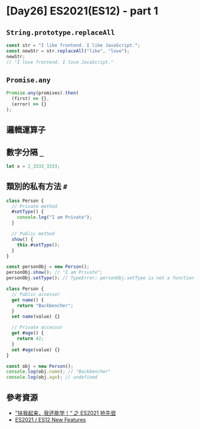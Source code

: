 # [Day26] ES2021(ES12) - part 1

## `String.prototype.replaceAll`

```javascript
const str = "I like frontend. I like JavaScript.";
const newStr = str.replaceAll("like", "love");
newStr;
// "I love frontend. I love JavaScript."
```

## `Promise.any`

```javascript
Promise.any(promises).then(
  (first) => {},
  (error) => {}
);
```

## 邏輯運算子

## 數字分隔 `_`

```javascript
let x = 2_3333_3333;
```

## 類別的私有方法 `#`

```javascript
class Person {
  // Private method
  #setType() {
    console.log("I am Private");
  }

  // Public method
  show() {
    this.#setType();
  }
}

const personObj = new Person();
personObj.show(); // "I am Private";
personObj.setType(); // TypeError: personObj.setType is not a function
```

```javascript
class Person {
  // Public accessor
  get name() {
    return "Backbencher";
  }
  set name(value) {}

  // Private accessor
  get #age() {
    return 42;
  }
  set #age(value) {}
}

const obj = new Person();
console.log(obj.name); // "Backbencher"
console.log(obj.age); // undefined
```

## 參考資源

- [”扶我起来，我还能学！“ 之 ES2021 抢先尝](https://juejin.im/post/6856704516499832845)
- [ES2021 / ES12 New Features](https://backbencher.dev/javascript/es2021-new-features)
